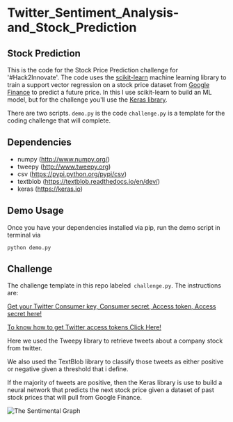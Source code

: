 # Twitter_Sentiment_Analysis-and_Stock_Prediction

## Stock Prediction

This is the code for the Stock Price Prediction challenge for '#Hack2Innovate'. The code uses the [scikit-learn](https://github.com/scikit-learn/scikit-learn) machine learning library to train a support vector regression on a stock price dataset from [Google Finance](https://en.wikipedia.org/wiki/Support_vector_machine) to predict a future price. In this I use scikit-learn to build an ML model, but for the challenge you'll use the [Keras library](https://keras.io/).


There are two scripts. ```demo.py``` is the code ```challenge.py``` is a template for the coding challenge that will complete.

**Dependencies**
---

* numpy (http://www.numpy.org/)
* tweepy (http://www.tweepy.org)
* csv (https://pypi.python.org/pypi/csv)
* textblob (https://textblob.readthedocs.io/en/dev/)
* keras (https://keras.io)

**Demo Usage**
---

Once you have your dependencies installed via pip, run the demo script in terminal via

```python demo.py```


**Challenge**
---

The challenge template in this repo labeled``` challenge.py```. The instructions are:

[Get your Twitter Consumer key, Consumer secret, Access token, Access secret here!](https://apps.twitter.com/)

[To know how to get Twitter access tokens Click Here!](https://developer.twitter.com/en/docs/basics/authentication/overview)

Here we used the Tweepy library to retrieve tweets about a company stock from twitter.

We also used the TextBlob library to classify those tweets as either positive or negative given a threshold  that i define.

If the majority of tweets are positive, then the Keras library is use to build a neural network that predicts the next stock price given a dataset of past stock prices that will pull from Google Finance. 

![The Sentimental Graph](https://github.com/vedicnis/Twitter_Sentiment_Analysis-and_Stock_Prediction/blob/master/Figure_1.png)
